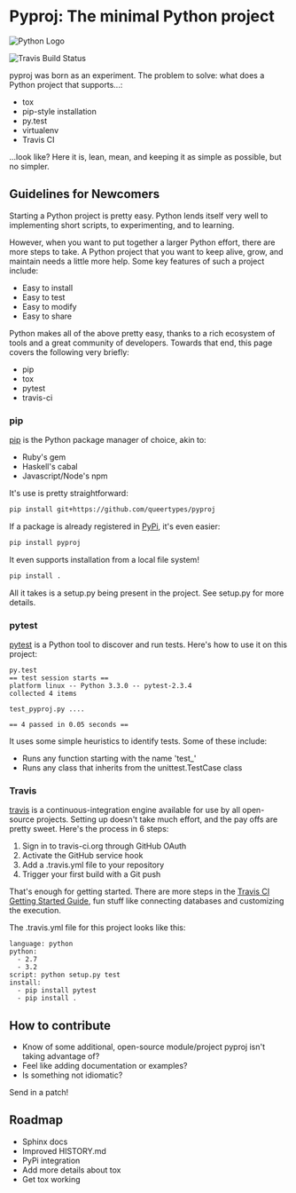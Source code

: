 # Pyproj: The minimal Python project
![Python Logo](http://www.python.org/community/logos/python-powered-w-200x80.png)

![Travis Build Status](https://api.travis-ci.org/queertypes/pyproj.png?branch=master)

pyproj was born as an experiment. The problem to solve: what does a
Python project that supports...:

* tox
* pip-style installation
* py.test
* virtualenv
* Travis CI

...look like? Here it is, lean, mean, and keeping it as simple as possible, but no simpler.

## Guidelines for Newcomers

Starting a Python project is pretty easy. Python lends itself very
well to implementing short scripts, to experimenting, and to
learning.

However, when you want to put together a larger Python effort, there
are more steps to take. A Python project that you want to keep alive,
grow, and maintain needs a little more help. Some key features of such a project include:

* Easy to install
* Easy to test
* Easy to modify
* Easy to share

Python makes all of the above pretty easy, thanks to a rich ecosystem
of tools and a great community of developers. Towards that end, this
page covers the following very briefly:

* pip
* tox
* pytest
* travis-ci

### pip

[pip](http://www.pip-installer.org/en/latest/) is the Python package manager of choice, akin to:

* Ruby's gem
* Haskell's cabal
* Javascript/Node's npm

It's use is pretty straightforward:

```bash
pip install git+https://github.com/queertypes/pyproj
```

If a package is already registered in [PyPi](pypi.python.org), it's even easier:

```bash
pip install pyproj
```

It even supports installation from a local file system!

```bash
pip install .
```

All it takes is a setup.py being present in the project. See setup.py
for more details.

### pytest

[pytest](http://pytest.org/latest/) is a Python tool to discover and run tests. Here's how to use it on this project:

```
py.test
== test session starts ==
platform linux -- Python 3.3.0 -- pytest-2.3.4
collected 4 items

test_pyproj.py ....

== 4 passed in 0.05 seconds ==
```

It uses some simple heuristics to identify tests. Some of these include:

* Runs any function starting with the name 'test_'
* Runs any class that inherits from the unittest.TestCase class

### Travis

[travis](http://travis-ci.org) is a continuous-integration engine available for use by all open-source projects. Setting up doesn't take much effort, and the pay offs are pretty sweet. Here's the process in 6 steps:

1. Sign in to travis-ci.org through GitHub OAuth
2. Activate the GitHub service hook
3. Add a .travis.yml file to your repository
4. Trigger your first build with a Git push

That's enough for getting started. There are more steps in the
[Travis CI Getting Started Guide](http://about.travis-ci.org/docs/user/getting-started/),
fun stuff like connecting databases and customizing the execution.

The .travis.yml file for this project looks like this:

```
language: python
python:
  - 2.7
  - 3.2
script: python setup.py test
install:
  - pip install pytest
  - pip install .
```

## How to contribute

* Know of some additional, open-source module/project pyproj isn't taking advantage of?
* Feel like adding documentation or examples?
* Is something not idiomatic?

Send in a patch!

## Roadmap

* Sphinx docs
* Improved HISTORY.md
* PyPi integration
* Add more details about tox
* Get tox working
